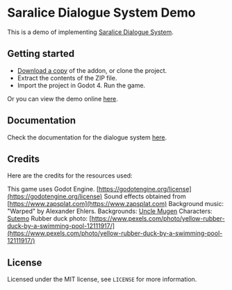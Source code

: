 
# Saralice Dialogue System Demo


This is a demo of implementing [Saralice Dialogue System](https://github.com/saralice/saralice-dialogue-system).

## Getting started

-   [Download a copy](https://github.com/saralice/sds-demo/archive/refs/heads/main.zip) of the addon, or clone the project.
-   Extract the contents of the ZIP file.
-   Import the project in Godot 4. Run the game.

Or you can view the demo online [here](https://saralice.itch.io/sds-demo).

## Documentation

Check the documentation for the dialogue system [here](https://github.com/saralice/saralice-dialogue-system/blob/main/README.md).

## Credits

Here are the credits for the resources used:

This  game  uses  Godot  Engine. [https://godotengine.org/license](https://godotengine.org/license)
Sound effects obtained from [https://www.zapsplat.com](https://www.zapsplat.com)
Background music: "Warped" by Alexander Ehlers.
Backgrounds: [Uncle Mugen](https://lemmasoft.renai.us/forums/viewtopic.php?t=17302)
Characters: [Sutemo](https://sutemo.itch.io/)
Rubber duck photo: [https://www.pexels.com/photo/yellow-rubber-duck-by-a-swimming-pool-12111917/](https://www.pexels.com/photo/yellow-rubber-duck-by-a-swimming-pool-12111917/)

## License

Licensed under the MIT license, see `LICENSE` for more information.
